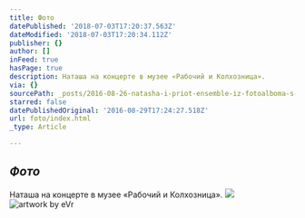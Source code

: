 ```yaml
---
title: Фото
datePublished: '2018-07-03T17:20:37.563Z'
dateModified: '2018-07-03T17:20:34.112Z'
publisher: {}
author: []
inFeed: true
hasPage: true
description: Наташа на концерте в музее «Рабочий и Колхозница».
via: {}
sourcePath: _posts/2016-08-26-natasha-i-priot-ensemble-iz-fotoalboma-s-koncerta-v-muzee.md
starred: false
datePublishedOriginal: '2016-08-29T17:24:27.518Z'
url: foto/index.html
_type: Article

---
```

## _Фото_

Наташа на концерте в музее «Рабочий и Колхозница».
![](https://the-grid-user-content.s3-us-west-2.amazonaws.com/16300fa7-fd3a-4b57-87e9-4f5d2cf454f6.jpg)
![artwork by eVr](https://the-grid-user-content.s3-us-west-2.amazonaws.com/04d8df54-3b58-4bec-bb05-fc661ddfe97a.gif)